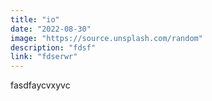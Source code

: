 ```yaml
---
title: "io"
date: "2022-08-30"
image: "https://source.unsplash.com/random"
description: "fdsf"
link: "fdserwr"
---
```


fasdfaycvxyvc